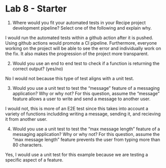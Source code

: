 # Lab 8 - Starter

1) Where would you fit your automated tests in your Recipe project development pipeline? Select one of the following and explain why.

I would run the automated tests within a github action after it is pushed. Using github actions would promote a CI pipeline. Furthermore, everyone working on the project will be able to see the error and individually work on the fix. It also makes the progression of the project more transparent.

2) Would you use an end to end test to check if a function is returning the correct output? (yes/no)

No I would not because this type of test aligns with a unit test.

3) Would you use a unit test to test the “message” feature of a messaging application? Why or why not? For this question, assume the “message” feature allows a user to write and send a message to another user.

I would not, this is more of an E2E test since this takes into account a variety of functions includding writing a message, sending it, and recieving it from another user.

4) Would you use a unit test to test the “max message length” feature of a messaging application? Why or why not? For this question, assume the “max message length” feature prevents the user from typing more than 80 characters.

Yes, I would use a unit test for this example because we are testing a specific aspect of a feature.